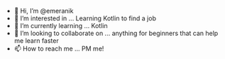 - 👋 Hi, I’m @emeranik
- 👀 I’m interested in ... Learning Kotlin to find a job
- 🌱 I’m currently learning ... Kotlin
- 💞️ I’m looking to collaborate on ... anything for beginners that can help me learn faster
- 📫 How to reach me ... PM me!

<!---
emeranik/emeranik is a ✨ special ✨ repository because its `README.md` (this file) appears on your GitHub profile.
You can click the Preview link to take a look at your changes.
--->
